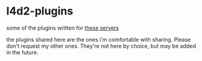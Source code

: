 # l4d2-plugins
some of the plugins written for [these servers](https://steamcommunity.com/groups/l4d2hardx)

the plugins shared here are the ones i'm comfortable with sharing. Please don't request my other ones. They're not here by choice, but may be added in the future.
